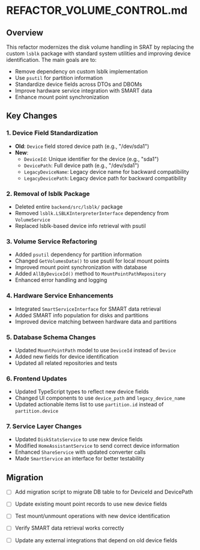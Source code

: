 # REFACTOR_VOLUME_CONTROL.md

## Overview
This refactor modernizes the disk volume handling in SRAT by replacing the custom `lsblk` package with standard system utilities and improving device identification. The main goals are to:
- Remove dependency on custom lsblk implementation
- Use `psutil` for partition information
- Standardize device fields across DTOs and DBOMs
- Improve hardware service integration with SMART data
- Enhance mount point synchronization

## Key Changes

### 1. Device Field Standardization
- **Old**: `Device` field stored device path (e.g., "/dev/sda1")
- **New**: 
  - `DeviceId`: Unique identifier for the device (e.g., "sda1")
  - `DevicePath`: Full device path (e.g., "/dev/sda1") 
  - `LegacyDeviceName`: Legacy device name for backward compatibility
  - `LegacyDevicePath`: Legacy device path for backward compatibility

### 2. Removal of lsblk Package
- Deleted entire `backend/src/lsblk/` package
- Removed `lsblk.LSBLKInterpreterInterface` dependency from `VolumeService`
- Replaced lsblk-based device info retrieval with psutil

### 3. Volume Service Refactoring
- Added `psutil` dependency for partition information
- Changed `GetVolumesData()` to use psutil for local mount points
- Improved mount point synchronization with database
- Added `AllByDeviceId()` method to `MountPointPathRepository`
- Enhanced error handling and logging

### 4. Hardware Service Enhancements
- Integrated `SmartServiceInterface` for SMART data retrieval
- Added SMART info population for disks and partitions
- Improved device matching between hardware data and partitions

### 5. Database Schema Changes
- Updated `MountPointPath` model to use `DeviceId` instead of `Device`
- Added new fields for device identification
- Updated all related repositories and tests

### 6. Frontend Updates
- Updated TypeScript types to reflect new device fields
- Changed UI components to use `device_path` and `legacy_device_name`
- Updated actionable items list to use `partition.id` instead of `partition.device`

### 7. Service Layer Changes
- Updated `DiskStatsService` to use new device fields
- Modified `HomeAssistantService` to send correct device information
- Enhanced `ShareService` with updated converter calls
- Made `SmartService` an interface for better testability

## Migration
- [ ] Add migration script to migrate DB table to for DeviceId and DevicePath
- [ ] Update existing mount point records to use new device fields
- [ ] Test mount/unmount operations with new device identification
- [ ] Verify SMART data retrieval works correctly
- [ ] Update any external integrations that depend on old device fields

